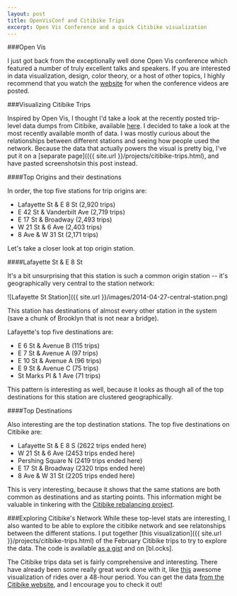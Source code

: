 ```yaml
---
layout: post
title: OpenVisConf and Citibike Trips
excerpt: Open Vis Conference and a quick Citibike visualization
---
```


###Open Vis

I just got back from the exceptionally well done Open Vis conference which featured a number of truly excellent talks and speakers. If you are interested in data visualization, design, color theory, or a host of other topics, I highly recommend that you watch the [website](http://openvisconf.com) for when the conference videos are posted.

###Visualizing Citibike Trips

Inspired by Open Vis, I thought I'd take a look at the recently posted trip-level data dumps from Citibike, available [here](http://citibikenyc.com/system-data). I decided to take a look at the most recently available month of data. I was mostly curious about the relationships between different stations and seeing how people used the network. Because the data that actually powers the visual is pretty big, I've put it on a [separate page](({{ site.url }}/projects/citibike-trips.html), and have pasted screenshotsin this post instead.

####Top Origins and their destinations

In order, the top five stations for trip origins are:

+ Lafayette St & E 8 St (2,920 trips)
+ E 42 St & Vanderbilt Ave (2,719 trips)
+ E 17 St & Broadway (2,493 trips)
+ W 21 St & 6 Ave (2,403 trips)
+ 8 Ave & W 31 St (2,171 trips)

Let's take a closer look at top origin station.

####Lafayette St & E 8 St

It's a bit unsurprising that this station is such a common origin station -- it's geographically very central to the station network:

![Lafayette St Station]({{ site.url }}/images/2014-04-27-central-station.png)

This station has destinations of almost every other station in the system (save a chunk of Brooklyn that is not near a bridge).

Lafayette's top five destinations are:

+ E 6 St & Avenue B (115 trips)
+ E 7 St & Avenue A (97 trips)
+ E 10 St & Avenue A (96 trips)
+ E 9 St & Avenue C (75 trips)
+ St Marks Pl & 1 Ave (71 trips)

This pattern is interesting as well, because it looks as though all of the top destinations for this station are clustered geographically.

####Top Destinations

Also interesting are the top destination stations. The top five destinations on Citibike are:

+ Lafayette St & E 8 S (2622 trips ended here)
+ W 21 St & 6 Ave (2453 trips ended here)
+ Pershing Square N (2419 trips ended here)
+ E 17 St & Broadway (2320 trips ended here)
+ 8 Ave & W 31 St (2205 trips ended here)

This is very interesting, because it shows that the same stations are both common as destinations and as starting points. This information might be valuable in tinkering with the [Citibike rebalancing project](http://citibike-rebalancing.herokuapp.com).

###Exploring Citibike's Network
While these top-level stats are interesting, I also wanted to be able to explore the citibike network and see relatonships between the different stations. I put together [this visualization]({{ site.url }}/projects/citibike-trips.html) of the February Citibike trips to try to explore the data. The code is available [as a gist]() and on [bl.ocks].

The Citibike trips data set is fairly comprehensive and interesting. There have already been some really great work done with it, like [this](http://linepointpath.com/111242/2771111/work/citi-bike-visualization) awesome visualization of rides over a 48-hour period. You can get the data [from the Citibike website](http://citibikenyc.com/system-data), and I encourage you to check it out!
